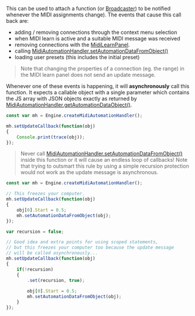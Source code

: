 This can be used to attach a function (or [Broadcaster](/scripting/scripting-api/broadcaster)) to be notified whenever the MIDI assignments change). The events that cause this call back are:

- adding / removing connections through the context menu selection
- when MIDI learn is active and a suitable MIDI message was received
- removing connections with the [MidiLearnPanel](/ui-components/floating-tiles/plugin/midilearnpanel).
- calling [MidiAutomationHandler.setAutomationDataFromObject()](/scripting/scripting-api/midiautomationhandler#setautomationdatafromobject)
- loading user presets (this includes the initial preset)

> Note that changing the properties of a connection (eg. the range) in the MIDI learn panel does not send an update message.

Whenever one of these events is happening, it will **asynchronously** call this function. It expects a callable object with a single parameter which contains the JS array with JSON objects exactly as returned by [MidiAutomationHandler.getAutomationDataObject()](/scripting/scripting-api/midiautomationhandler#getautomationdataobject).

```javascript
const var mh = Engine.createMidiAutomationHandler();

mh.setUpdateCallback(function(obj)
{
	Console.print(trace(obj));
});
```

> Never call [MidiAutomationHandler.setAutomationDataFromObject()](/scripting/scripting-api/midiautomationhandler#setautomationdatafromobject) inside this function or it will cause an endless loop of callbacks! Note that trying to outsmart this rule by using a simple recursion protection would not work as the update message is asynchronous.

```javascript
const var mh = Engine.createMidiAutomationHandler();

// This freezes your computer.
mh.setUpdateCallback(function(obj)
{
	obj[0].Start = 0.5;
	mh.setAutomationDataFromObject(obj);
});

var recursion = false;

// Good idea and extra points for using scoped statements,
// but this freezes your computer too because the update message
// will be called asynchronously...
mh.setUpdateCallback(function(obj)
{
	if(!recursion)
	{
		.set(recursion, true);
		
		obj[0].Start = 0.5;
		mh.setAutomationDataFromObject(obj);
	}
});
```